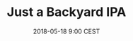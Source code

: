 ---
title: 'Just a Backyard IPA'
date: 2018-05-18 9:00 CEST
style: "Hazy IPA"
abv: "6.9"
specs:
    hops: "Citra, Mosaic, Galaxy"
    malts: "Pilsner, Oats"
    fermentation: "Vermont"
release_month: "May 2018"
webshop_url: ""
untappd_url: "https://untappd.com/b/folkingebrew-just-a-backyard-ipa/2404100"
image: "just-a-backyard-ipa.webp"
wallpaper: ""
---